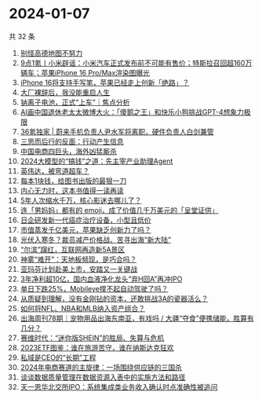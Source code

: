 # 2024-01-07

共 32 条

<!-- BEGIN 36KR -->
<!-- 最后更新时间 2024-01-07 04:05:37 +0800 -->
1. [别怪高德地图不努力](https://36kr.com/p/2591770539080584)
1. [9点1氪丨小米辟谣：小米汽车正式发布前不可能有售价；特斯拉召回超160万辆车；​苹果iPhone 16 Pro/Max渲染图曝光](https://36kr.com/p/2591809837841031)
1. [iPhone 16将支持手写笔，苹果已经走上创新「绝路」？](https://36kr.com/p/2591802632822917)
1. [大厂裸辞后，我没能重启人生](https://36kr.com/p/2592649103817603)
1. [钠离子电池，正式“上车”｜焦点分析](https://36kr.com/p/2590475612797833)
1. [AI画中国退休老太太微博大火：「傻鹅之王」和快乐小狗挑战GPT-4想象力极限](https://36kr.com/p/2592716554353542)
1. [36氪独家 | 蔚来手机负责人尹水军将离职，硬件负责人白剑兼管](https://36kr.com/p/2592583282915971)
1. [三思而后行的反面：行动产生信息](https://36kr.com/p/2550296901048708)
1. [中国电商四巨头，海外凶猛厮杀](https://36kr.com/p/2591747969137545)
1. [2024大模型的“搞钱”之道：先主宰产业助理Agent](https://36kr.com/p/2591498673594249)
1. [英伟达，被弯道超车？](https://36kr.com/p/2592590464957065)
1. [每本1块钱，给图书出版的最狠一刀](https://36kr.com/p/2592536586451592)
1. [内心无力时，这本书值得一读再读](https://36kr.com/p/2591477118892677)
1. [5年人次缩水千万，核心影迷去哪儿了？](https://36kr.com/p/2591813541837448)
1. [连「男妈妈」都有的 emoji，成了价值几千万美元的「呈堂证供」](https://36kr.com/p/2592660009925256)
1. [日企研发新一代癌症治疗设备，小型且低价](https://36kr.com/p/2592431037250184)
1. [市值蒸发千亿美元，苹果缺乏创新力了吗？](https://36kr.com/p/2592550858144649)
1. [光伏入寒冬？裁员减产价格战、苦寻出海“新大陆”](https://36kr.com/p/2591723575802501)
1. [“尔滨”蹿红，互联网再造新5A景区](https://36kr.com/p/2592370174819209)
1. [神雾“难开”：天地板频现，是巧合吗？](https://36kr.com/p/2592358197452928)
1. [亚玛芬计划赴美上市，安踏又一关键战](https://36kr.com/p/2591761020336770)
1. [3年净利超10亿，国内血液净化龙头“弃H回A”再冲IPO](https://36kr.com/p/2592402807552645)
1. [单日下跌25%，Mobileye撑不起自动驾驶了吗？](https://36kr.com/p/2591760052140932)
1. [从质疑到理解，没有金刚钻的资本，还敢挑战3A的瓷器活么？](https://36kr.com/p/2591914714725254)
1. [如何将NFL、NBA和MLB纳入资产组合？](https://36kr.com/p/2592641602059142)
1. [出海周刊78期｜宠物用品出海东南亚，有戏吗 / 大疆“夺食”便携储能，胜算有几分？](https://36kr.com/p/2591444322810752)
1. [赛维时代：“迷你版SHEIN”的胜局、失算与危机](https://36kr.com/p/2591694883601289)
1. [2023ETF图鉴：谁在旅游苦守，谁在纳斯达克狂欢](https://36kr.com/p/2591681006025607)
1. [私域是CEO的“长期”工程](https://36kr.com/p/2592626490555009)
1. [2024年电商赛道的主旋律：一场围绕供应链的三国杀](https://36kr.com/p/2591443985513089)
1. [谈谈数据质量管理在数据资源入表中的实施方法和路径](https://36kr.com/p/2592373397535623)
1. [天一恩华北交所IPO：系统集成类业务收入确认时点准确性被追问](https://36kr.com/p/2591696864164481)
<!-- END 36KR -->